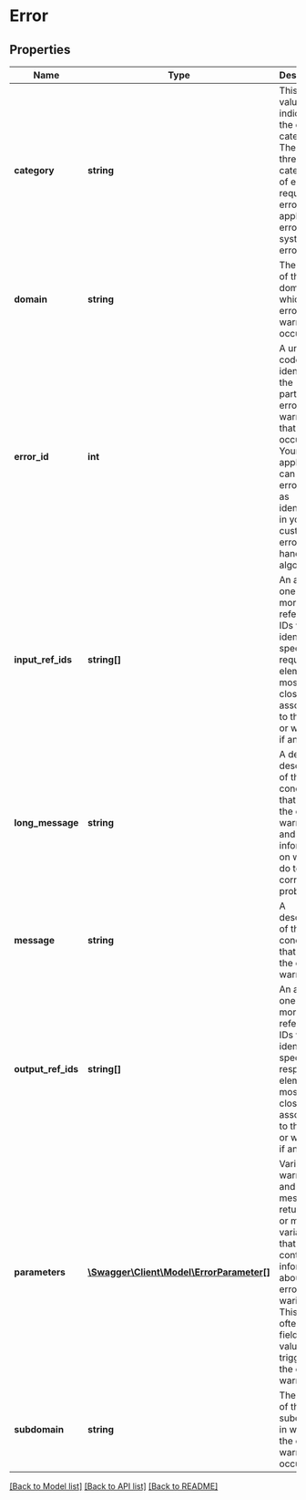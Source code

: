# Error

## Properties
Name | Type | Description | Notes
------------ | ------------- | ------------- | -------------
**category** | **string** | This string value indicates the error category. There are three categories of errors: request errors, application errors, and system errors. | [optional] 
**domain** | **string** | The name of the domain in which the error or warning occurred. | [optional] 
**error_id** | **int** | A unique code that identifies the particular error or warning that occurred. Your application can use error codes as identifiers in your customized error-handling algorithms. | [optional] 
**input_ref_ids** | **string[]** | An array of one or more reference IDs which identify the specific request element(s) most closely associated to the error or warning, if any. | [optional] 
**long_message** | **string** | A detailed description of the condition that caused the error or warning, and information on what to do to correct the problem. | [optional] 
**message** | **string** | A description of the condition that caused the error or warning. | [optional] 
**output_ref_ids** | **string[]** | An array of one or more reference IDs which identify the specific response element(s) most closely associated to the error or warning, if any. | [optional] 
**parameters** | [**\Swagger\Client\Model\ErrorParameter[]**](ErrorParameter.md) | Various warning and error messages return one or more variables that contain contextual information about the error or waring. This is often the field or value that triggered the error or warning. | [optional] 
**subdomain** | **string** | The name of the subdomain in which the error or warning occurred. | [optional] 

[[Back to Model list]](../../README.md#documentation-for-models) [[Back to API list]](../../README.md#documentation-for-api-endpoints) [[Back to README]](../../README.md)

